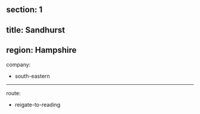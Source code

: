 section: 1
----
title: Sandhurst
----
region: Hampshire
----
company:
- south-eastern
----
route:
- reigate-to-reading
